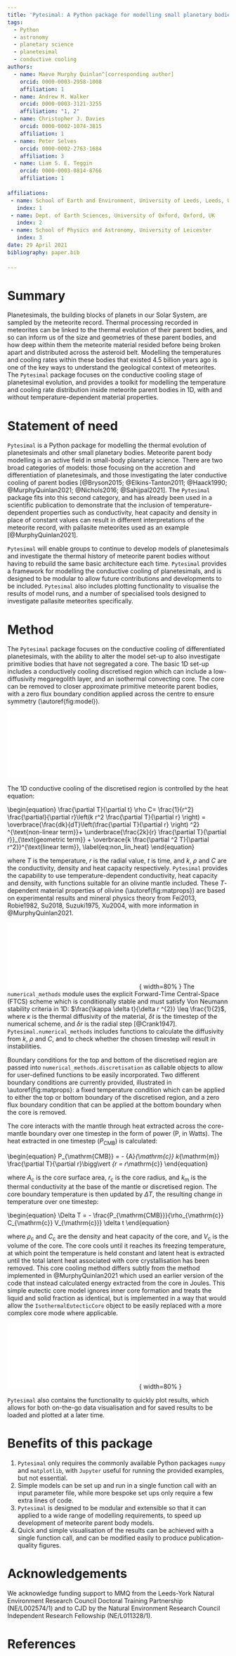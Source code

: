 ```yaml
---
title: 'Pytesimal: A Python package for modelling small planetary bodies'
tags:
  - Python
  - astronomy
  - planetary science
  - planetesimal
  - conductive cooling
authors:
  - name: Maeve Murphy Quinlan^[corresponding author]
    orcid: 0000-0003-2958-1008
    affiliation: 1
  - name: Andrew M. Walker
    orcid: 0000-0003-3121-3255
    affiliation: "1, 2"
  - name: Christopher J. Davies
    orcid: 0000-0002-1074-3815
    affiliation: 1
  - name: Peter Selves
    orcid: 0000-0002-2763-1684
    affiliation: 3
  - name: Liam S. E. Teggin
    orcid: 0000-0003-0814-8766
    affiliation: 1

affiliations:
 - name: School of Earth and Environment, University of Leeds, Leeds, UK
   index: 1
 - name: Dept. of Earth Sciences, University of Oxford, Oxford, UK
   index: 2
 - name: School of Physics and Astronomy, University of Leicester
   index: 3
date: 29 April 2021
bibliography: paper.bib
   
---
```


# Summary

Planetesimals, the building blocks of planets in our Solar System, are sampled by the meteorite record. Thermal processing recorded in meteorites can be linked to the thermal evolution of their parent bodies, and so can inform us of the size and geometries of these parent bodies, and how deep within them the meteorite material resided before being broken apart and distributed across the asteroid belt. Modelling the temperatures and cooling rates within these bodies that existed 4.5 billion years ago is one of the key ways to understand the geological context of meteorites.
The `Pytesimal` package focuses on the conductive cooling stage of planetesimal evolution, and provides a toolkit for modelling the temperature and cooling rate distribution inside meteorite parent bodies in 1D, with and without temperature-dependent material properties.

# Statement of need

`Pytesimal` is a Python package for modelling the thermal evolution of planetesimals and other small planetary bodies. Meteorite parent body modelling is an active field in small-body planetary science. There are two broad categories of models: those focusing on the accretion and differentiation of planetesimals, and those investigating the later conductive cooling of parent bodies [@Bryson2015; @Elkins-Tanton2011; @Haack1990; @MurphyQuinlan2021; @Nichols2016; @Sahijpal2021]. The `Pytesimal` package fits into this second category, and has already been used in a scientific publication to demonstrate that the inclusion of temperature-dependent properties such as conductivity, heat capacity and density in place of constant values can result in different interpretations of the meteorite record, with pallasite meteorites used as an example [@MurphyQuinlan2021].

`Pytesimal` will enable groups to continue to develop models of planetesimals and investigate the thermal history of meteorite parent bodies without having to rebuild the same basic architecture each time. `Pytesimal` provides a framework for modelling the conductive cooling of planetesimals, and is designed to be modular to allow future contributions and developments to be included. `Pytesimal` also includes plotting functionality to visualise the results of model runs, and a number of specialised tools designed to investigate pallasite meteorites specifically.

# Method

The `Pytesimal` package focuses on the conductive cooling of differentiated planetesimals, with the ability to alter the model set-up to also investigate primitive bodies that have not segregated a core. The basic 1D set-up includes a conductively cooling discretised region which can include a low-diffusivity megaregolith layer, and an isothermal convecting core. The core can be removed to closer approximate primitive meteorite parent bodies, with a zero flux boundary condition applied across the centre to ensure symmetry (\autoref{fig:model}).

![TEMP PLACEHOLDER - TO BE PROPERLY DRAWN UP. Cartoon sketch of model set-up.\label{fig:model}](model_setups.pdf)

The 1D conductive cooling of the discretised region is controlled by the heat equation:

\begin{equation}
\frac{\partial T}{\partial t} \rho C=
\frac{1}{r^2} \frac{\partial}{\partial r}\left(k r^2 \frac{\partial T}{\partial r} \right) =
\overbrace{\frac{dk}{dT}\left(\frac{\partial T}{\partial r} \right) ^2} ^{\text{non-linear term}}+
\underbrace{\frac{2k}{r} \frac{\partial T}{\partial r}}_{\text{geometric term}} +
\overbrace{k \frac{\partial ^2 T}{\partial r^2}}^{\text{linear term}},
\label{eq:non_lin_heat}
\end{equation}

where $T$ is the temperature, $r$ is the radial value, $t$ is time, and $k$, $\rho$ and $C$ are the conductivity, density and heat capacity respectively. `Pytesimal` provides the capability to use temperature-dependent conductivity, heat capacity and density, with functions suitable for an olivine mantle included. These $T$-dependent material properties of olivine (\autoref{fig:matprops}) are based on experimental results and mineral physics theory from Fei2013, Robie1982, Su2018, Suzuki1975, Xu2004, with more information in @MurphyQuinlan2021.

![Conductivity ($k$) and volumetric heat capacity ($\rho C$) in olivine.\label{fig:matprops}](material_properties.pdf){ width=80% }
The `numerical_methods` module uses the explicit Forward-Time Central-Space (FTCS) scheme which is conditionally stable and must satisfy Von Neumann stability criteria in 1D:
$\frac{\kappa \delta t}{\delta r ^{2}} \leq \frac{1}{2}$, where $\kappa$ is the thermal diffusivity of the material, $\delta t$ is the timestep of the numerical scheme, and $\delta r$ is the radial step [@Crank1947]. `Pytesimal.numerical_methods` includes functions to calculate the diffusivity from $k$, $\rho$ and $C$, and to check whether the chosen timestep will result in instabilities.

Boundary conditions for the top and bottom of the discretised region are passed into `numerical_methods.discretisation` as callable objects to allow for user-defined functions to be easily incorporated. Two different boundary conditions are currently provided, illustrated in \autoref{fig:matprops}: a fixed temperature condition which can be applied to either the top or bottom boundary of the discretised region, and a zero flux boundary condition that can be applied at the bottom boundary when the core is removed.

The core interacts with the mantle through heat extracted across the core-mantle boundary over one timestep in the form of power (P, in Watts). The heat extracted in one timestep ($P_{\mathrm{CMB}}$) is calculated:

\begin{equation}
P_{\mathrm{CMB}} = - {A}_{\mathrm{c}} k_{\mathrm{m}} \frac{\partial T}{\partial r}\bigg\vert _{r = r_\mathrm{c}}
\end{equation}

where $A_\mathrm{c}$ is the core surface area, $r_\mathrm{c}$ is the core radius, and $k_\mathrm{m}$ is the thermal conductivity at the base of the mantle or discretised region. The core boundary temperature is then updated by $\Delta T$, the resulting change in temperature over one timestep:

\begin{equation}
\Delta T = - \frac{P_{\mathrm{CMB}}}{\rho_{\mathrm{c}} C_{\mathrm{c}} V_{\mathrm{c}}} \delta t
\end{equation}

where $\rho_{\mathrm{c}}$ and $C_{\mathrm{c}}$ are the density and heat capacity of the core, and $V_{\mathrm{c}}$ is the volume of the core. The core cools until it reaches its freezing temperature, at which point the temperature is held constant and latent heat is extracted until the total latent heat associated with core crystallisation has been removed. This core cooling method differs subtly from the method implemented in @MurphyQuinlan2021 which used an earlier version of the code that instead calculated energy extracted from the core in Joules. This simple eutectic core model ignores inner core formation and treats the liquid and solid fraction as identical, but is implemented in a way that would allow the `IsothermalEutecticCore` object to be easily replaced with a more complex core mode where applicable.

![Temperatures and cooling rates in a 250 km radius planetesimal, using temperature dependent material properties. Annotations and lines to show the mantle, core and core crystallisation period are added later, outside of the `pytesimal.load_plot_save` functions. \label{fig:heatmap}](heatmap.pdf){ width=80% }

`Pytesimal` also contains the functionality to quickly plot results, which allows for both on-the-go data visualisation and for saved results to be loaded and plotted at a later time.


# Benefits of this package

1. `Pytesimal` only requires the commonly available Python packages `numpy` and `matplotlib`, with `Jupyter` useful for running the provided examples, but not essential.
2. Simple models can be set up and run in a single function call with an input parameter file, while more bespoke set ups only require a few extra lines of code.
3. `Pytesimal` is designed to be modular and extensible so that it can applied to a wide range of modelling requirements, to speed up development of meteorite parent body models.
4. Quick and simple visualisation of the results can be achieved with a single function call, and can be modified easily to produce publication-quality figures.

# Acknowledgements

We acknowledge funding support to MMQ from the Leeds-York Natural Environment Research Council Doctoral Training Partnership (NE/L002574/1) and to CJD by the Natural Environment Research Council Independent Research Fellowship (NE/L011328/1).

# References